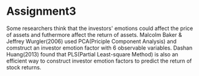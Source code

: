 # Assignment3
Some researchers think that the investors' emotions could affect the price of assets and futhermore affect the return of assets. Malcolm Baker & Jeffrey Wurgler(2006) used PCA(Priciple Component Analysis) and comstruct an investor emotion factor with 6 observable variables. Dashan Huang(2013) found that PLS(Partial Least-square Method) is also an efficient way to construct investor emotion factors to predict the return of stock returns.

